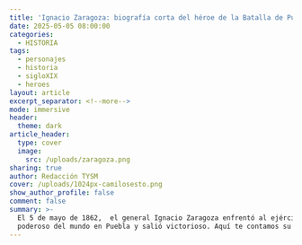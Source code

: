 ```yaml
---
title: 'Ignacio Zaragoza: biografía corta del héroe de la Batalla de Puebla'
date: 2025-05-05 08:00:00
categories:
  - HISTORIA
tags:
  - personajes
  - historia
  - sigloXIX
  - heroes
layout: article
excerpt_separator: <!--more-->
mode: immersive
header:
  theme: dark
article_header:
  type: cover
  image:
    src: /uploads/zaragoza.png
sharing: true
author: Redacción TYSM
cover: /uploads/1024px-camilosesto.png
show_author_profile: false
comment: false
summary: >-
  El 5 de mayo de 1862,  el general Ignacio Zaragoza enfrentó al ejército más
  poderoso del mundo en Puebla y salió victorioso. Aquí te contamos su vida… 
---
```

